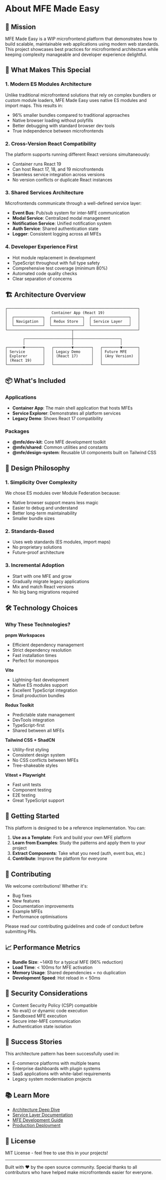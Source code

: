 # About MFE Made Easy

## 🎯 Mission

MFE Made Easy is a WIP microfrontend platform that demonstrates how to build scalable, maintainable web applications using modern web standards. This project showcases best practices for microfrontend architecture while keeping complexity manageable and developer experience delightful.

## 🚀 What Makes This Special

### 1. **Modern ES Modules Architecture**

Unlike traditional microfrontend solutions that rely on complex bundlers or custom module loaders, MFE Made Easy uses native ES modules and import maps. This results in:

- 96% smaller bundles compared to traditional approaches
- Native browser loading without polyfills
- Better debugging with standard browser dev tools
- True independence between microfrontends

### 2. **Cross-Version React Compatibility**

The platform supports running different React versions simultaneously:

- Container runs React 19
- Can host React 17, 18, and 19 microfrontends
- Seamless service integration across versions
- No version conflicts or duplicate React instances

### 3. **Shared Services Architecture**

Microfrontends communicate through a well-defined service layer:

- **Event Bus**: Pub/sub system for inter-MFE communication
- **Modal Service**: Centralized modal management
- **Notification Service**: Unified notification system
- **Auth Service**: Shared authentication state
- **Logger**: Consistent logging across all MFEs

### 4. **Developer Experience First**

- Hot module replacement in development
- TypeScript throughout with full type safety
- Comprehensive test coverage (minimum 80%)
- Automated code quality checks
- Clear separation of concerns

## 🏗️ Architecture Overview

```
┌───────────────────────────────────────────────────────────┐
│                    Container App (React 19)               │
│  ┌─────────────┐  ┌──────────────┐  ┌─────────────────┐   │
│  │ Navigation  │  │ Redux Store  │  │ Service Layer   │   │
│  └─────────────┘  └──────────────┘  └─────────────────┘   │
└─────────────────────────────┬─────────────────────────────┘
                              │
        ┌─────────────────────┼─────────────────────┐
        │                     │                     │
┌───────▼────────┐   ┌────────▼────────┐   ┌────────▼───────┐
│ Service        │   │ Legacy Demo     │   │ Future MFE     │
│ Explorer       │   │ (React 17)      │   │ (Any Version)  │
│ (React 19)     │   │                 │   │                │
└────────────────┘   └─────────────────┘   └────────────────┘
```

## 📦 What's Included

### Applications

- **Container App**: The main shell application that hosts MFEs
- **Service Explorer**: Demonstrates all platform services
- **Legacy Demo**: Shows React 17 compatibility

### Packages

- **@mfe/dev-kit**: Core MFE development toolkit
- **@mfe/shared**: Common utilities and constants
- **@mfe/design-system**: Reusable UI components built on Tailwind CSS

## 🎨 Design Philosophy

### 1. **Simplicity Over Complexity**

We chose ES modules over Module Federation because:

- Native browser support means less magic
- Easier to debug and understand
- Better long-term maintainability
- Smaller bundle sizes

### 2. **Standards-Based**

- Uses web standards (ES modules, import maps)
- No proprietary solutions
- Future-proof architecture

### 3. **Incremental Adoption**

- Start with one MFE and grow
- Gradually migrate legacy applications
- Mix and match React versions
- No big bang migrations required

## 🛠️ Technology Choices

### Why These Technologies?

**pnpm Workspaces**

- Efficient dependency management
- Strict dependency resolution
- Fast installation times
- Perfect for monorepos

**Vite**

- Lightning-fast development
- Native ES modules support
- Excellent TypeScript integration
- Small production bundles

**Redux Toolkit**

- Predictable state management
- DevTools integration
- TypeScript-first
- Shared between all MFEs

**Tailwind CSS + ShadCN**

- Utility-first styling
- Consistent design system
- No CSS conflicts between MFEs
- Tree-shakeable styles

**Vitest + Playwright**

- Fast unit tests
- Component testing
- E2E testing
- Great TypeScript support

## 🚦 Getting Started

This platform is designed to be a reference implementation. You can:

1. **Use as a Template**: Fork and build your own MFE platform
2. **Learn from Examples**: Study the patterns and apply them to your project
3. **Extract Components**: Take what you need (auth, event bus, etc.)
4. **Contribute**: Improve the platform for everyone

## 🤝 Contributing

We welcome contributions! Whether it's:

- Bug fixes
- New features
- Documentation improvements
- Example MFEs
- Performance optimisations

Please read our contributing guidelines and code of conduct before submitting PRs.

## 📈 Performance Metrics

- **Bundle Size**: ~14KB for a typical MFE (96% reduction)
- **Load Time**: < 100ms for MFE activation
- **Memory Usage**: Shared dependencies = no duplication
- **Development Speed**: Hot reload in < 50ms

## 🔐 Security Considerations

- Content Security Policy (CSP) compatible
- No eval() or dynamic code execution
- Sandboxed MFE execution
- Secure inter-MFE communication
- Authentication state isolation

## 🌟 Success Stories

This architecture pattern has been successfully used in:

- E-commerce platforms with multiple teams
- Enterprise dashboards with plugin systems
- SaaS applications with white-label requirements
- Legacy system modernisation projects

## 📚 Learn More

- [Architecture Deep Dive](./docs/architecture.md)
- [Service Layer Documentation](./docs/services.md)
- [MFE Development Guide](./docs/mfe-development.md)
- [Production Deployment](./docs/deployment.md)

## 📄 License

MIT License - feel free to use this in your projects!

---

Built with ❤️ by the open source community. Special thanks to all contributors who have helped make microfrontends easier for everyone.
